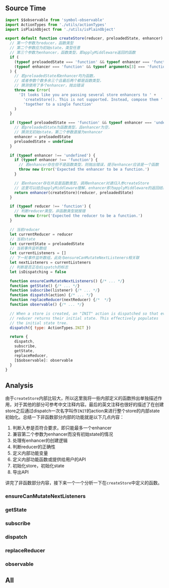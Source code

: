 ## Source Time
```javascript
import $$observable from 'symbol-observable'
import ActionTypes from './utils/actionTypes'
import isPlainObject from './utils/isPlainObject'

export default function createStore(reducer, preloadedState, enhancer) {
  // 第一个参数为reducer，函数类型
  // 第二个参数应为初始state，类型任意
  // 第三个参数为enhancer，函数类型，即applyMiddleware返回的函数
  if (
    (typeof preloadedState === 'function' && typeof enhancer === 'function') ||
    (typeof enhancer === 'function' && typeof arguments[3] === 'function')
  ) {
    // 若preloadedState和enhancer均为函数，
    // 或者参数个数多余三个且最后两个都是函数类型，
    // 猜测使用了多个enhancer，抛出错误
    throw new Error(
      'It looks like you are passing several store enhancers to ' +
        'createStore(). This is not supported. Instead, compose them ' +
        'together to a single function'
    )
  }

  if (typeof preloadedState === 'function' && typeof enhancer === 'undefined') {
    // 若preloadedState为函数类型，且enhancer为空，
    // 猜测无初始state，第二个参数直接为enhancer
    enhancer = preloadedState
    preloadedState = undefined
  }

  if (typeof enhancer !== 'undefined') {
    if (typeof enhancer !== 'function') {
      // 若enhancer存在但不是函数类型，则抛出错误，提示enhancer应该是一个函数
      throw new Error('Expected the enhancer to be a function.')
    }

    // 若enhancer存在并且是函数类型，调用enhancer对递归入参createStore
    // 这里可以结合applyMiddleware理解，enhancer即为applyMiddleware的返回结果
    return enhancer(createStore)(reducer, preloadedState)
  }

  if (typeof reducer !== 'function') {
    // 判断reducer类型，非函数类型就报错
    throw new Error('Expected the reducer to be a function.')
  }

  // 当前reducer
  let currentReducer = reducer
  // 当前state
  let currentState = preloadedState
  // 当前事件监听数组
  let currentListeners = []
  // 下一轮事件监听数组，此处与ensureCanMutateNextListeners相关联
  let nextListeners = currentListeners
  // 判断是否正在dispatch的标志
  let isDispatching = false

  function ensureCanMutateNextListeners() {/* ... */}
  function getState() {/* ... */}
  function subscribe(listener) {/* ... */}
  function dispatch(action) {/* ... */}
  function replaceReducer(nextReducer) {/*  */}
  function observable() {/* ... */}

  // When a store is created, an "INIT" action is dispatched so that every
  // reducer returns their initial state. This effectively populates
  // the initial state tree.
  dispatch({ type: ActionTypes.INIT })

  return {
    dispatch,
    subscribe,
    getState,
    replaceReducer,
    [$$observable]: observable
  }
}
```

## Analysis

由于`createStore`内部比较大，所以这里我将一些内部定义的函数拎出单独描述作用，对于其他的部分可参考中文注释内容。最后的英文注释也很好的描述了在创建store之后通过dispatch一次名字叫作`INIT`的action来进行整个store的内部state初始化。总结一下非函数部分内部的功能就是以下几点内容：

1. 判断入参是否符合要求，即只能最多一个enhancer
2. 兼容第二个参数为enhancer而没有初始state的情况
3. 处理有enhancer的创建逻辑
4. 判断reducer的正确性
5. 定义内部功能变量
6. 定义内部功能函数或提供给用户的API
7. 初始化store，初始化state
8. 导出API

讲完了非函数部分内容，接下来一个一个分析一下在`createStore`中定义的函数。

### ensureCanMutateNextListeners

### getState

### subscribe

### dispatch

### replaceReducer

### observable

## All
